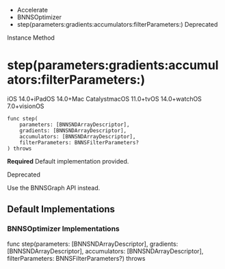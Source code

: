 

- Accelerate
- BNNSOptimizer
-  step(parameters:gradients:accumulators:filterParameters:) Deprecated

Instance Method

# step(parameters:gradients:accumulators:filterParameters:)

iOS 14.0+iPadOS 14.0+Mac CatalystmacOS 11.0+tvOS 14.0+watchOS 7.0+visionOS

``` source
func step(
    parameters: [BNNSNDArrayDescriptor],
    gradients: [BNNSNDArrayDescriptor],
    accumulators: [BNNSNDArrayDescriptor],
    filterParameters: BNNSFilterParameters?
) throws
```

**Required** Default implementation provided.

Deprecated

Use the BNNSGraph API instead.

## Default Implementations

### BNNSOptimizer Implementations

func step(parameters: [BNNSNDArrayDescriptor], gradients: [BNNSNDArrayDescriptor], accumulators: [BNNSNDArrayDescriptor], filterParameters: BNNSFilterParameters?) throws

